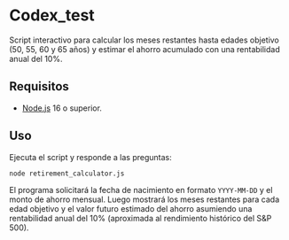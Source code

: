 # Codex_test

Script interactivo para calcular los meses restantes hasta edades objetivo (50, 55, 60 y 65 años) y estimar el ahorro acumulado con una rentabilidad anual del 10%.

## Requisitos

- [Node.js](https://nodejs.org/) 16 o superior.

## Uso

Ejecuta el script y responde a las preguntas:

```bash
node retirement_calculator.js
```

El programa solicitará la fecha de nacimiento en formato `YYYY-MM-DD` y el monto de ahorro mensual. Luego mostrará los meses restantes para cada edad objetivo y el valor futuro estimado del ahorro asumiendo una rentabilidad anual del 10% (aproximada al rendimiento histórico del S&P 500).
